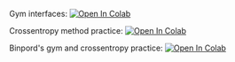 Gym interfaces:
[![Open In Colab](https://colab.research.google.com/assets/colab-badge.svg)](https://colab.research.google.com/github/girafe-ai/ml-mipt/blob/21f_advanced/week1_07_intro_to_rl/practice_gym_interfaces_example.ipynb)

Crossentropy method practice:
[![Open In Colab](https://colab.research.google.com/assets/colab-badge.svg)](https://colab.research.google.com/github/girafe-ai/ml-mipt/blob/21f_advanced/week1_07_intro_to_rl/practice_crossentropy_method.ipynb)

Binpord's gym and crossentropy practice:
[![Open In Colab](https://colab.research.google.com/assets/colab-badge.svg)](https://colab.research.google.com/github/girafe-ai/ml-mipt/blob/21f_advanced/week1_07_intro_to_rl/binpord_practice_gym_and_crossentropy_method_clean.ipynb)
